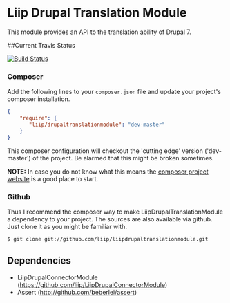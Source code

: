 # Liip Drupal Translation Module
This module provides an API to the translation ability of Drupal 7.

##Current Travis Status

[![Build Status](https://travis-ci.org/liip/LiipDrupalTranslationModule.png?branch=master)](https://travis-ci.org/liip/LiipDrupalTranslationModule)

### Composer
Add the following lines to your `composer.json` file and update your project's composer installation.

```json
{
    "require": {
       "liip/drupaltranslationmodule": "dev-master"
    }
}
```

This composer configuration will checkout the 'cutting edge' version ('dev-master') of the project. Be alarmed that this might be broken sometimes.

**NOTE:**
In case you do not know what this means the [composer project website](http://getcomposer.org) is a good place to start.

### Github
Thus I recommend the composer way to make LiipDrupalTranslationModule a dependency to your project.
The sources are also available via github. Just clone it as you might be familiar with.

```bash
$ git clone git://github.com/liip/liipdrupaltranslationmodule.git
```

## Dependencies

- LiipDrupalConnectorModule (https://github.com/liip/LiipDrupalConnectorModule)
- Assert (http://github.com/beberlei/assert)
